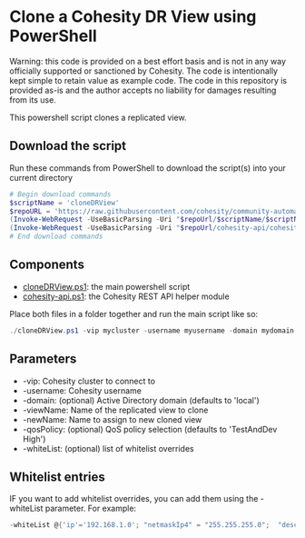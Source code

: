 # Clone a Cohesity DR View using PowerShell

Warning: this code is provided on a best effort basis and is not in any way officially supported or sanctioned by Cohesity. The code is intentionally kept simple to retain value as example code. The code in this repository is provided as-is and the author accepts no liability for damages resulting from its use.

This powershell script clones a replicated view.

## Download the script

Run these commands from PowerShell to download the script(s) into your current directory

```powershell
# Begin download commands
$scriptName = 'cloneDRView'
$repoURL = 'https://raw.githubusercontent.com/cohesity/community-automation-samples/main/powershell'
(Invoke-WebRequest -UseBasicParsing -Uri "$repoUrl/$scriptName/$scriptName.ps1").content | Out-File "$scriptName.ps1"; (Get-Content "$scriptName.ps1") | Set-Content "$scriptName.ps1"
(Invoke-WebRequest -UseBasicParsing -Uri "$repoUrl/cohesity-api/cohesity-api.ps1").content | Out-File cohesity-api.ps1; (Get-Content cohesity-api.ps1) | Set-Content cohesity-api.ps1
# End download commands
```

## Components

* [cloneDRView.ps1](https://raw.githubusercontent.com/cohesity/community-automation-samples/main/powershell/cloneDRView/cloneDRView.ps1): the main powershell script
* [cohesity-api.ps1](https://raw.githubusercontent.com/cohesity/community-automation-samples/main/powershell/cohesity-api/cohesity-api.ps1): the Cohesity REST API helper module

Place both files in a folder together and run the main script like so:

```powershell
./cloneDRView.ps1 -vip mycluster -username myusername -domain mydomain.net -viewName MyView -newName MyClonedView
```

## Parameters

* -vip: Cohesity cluster to connect to
* -username: Cohesity username
* -domain: (optional) Active Directory domain (defaults to 'local')
* -viewName: Name of the replicated view to clone
* -newName: Name to assign to new cloned view
* -qosPolicy: (optional) QoS policy selection (defaults to 'TestAndDev High')
* -whiteList: (optional) list of whitelist overrides

## Whitelist entries

IF you want to add whitelist overrides, you can add them using the -whiteList parameter. For example:

```powershell
-whiteList @{'ip'='192.168.1.0'; "netmaskIp4" = "255.255.255.0";  "description" = "Home"}, @{'ip'='10.0.1.0'; "netmaskIp4" = "255.255.255.0"}
```

